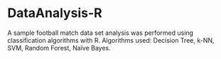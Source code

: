 # DataAnalysis-R

A sample football match data set analysis was performed using classification algorithms with R.
Algorithms used: Decision Tree, k-NN, SVM, Random Forest, Naïve Bayes.
